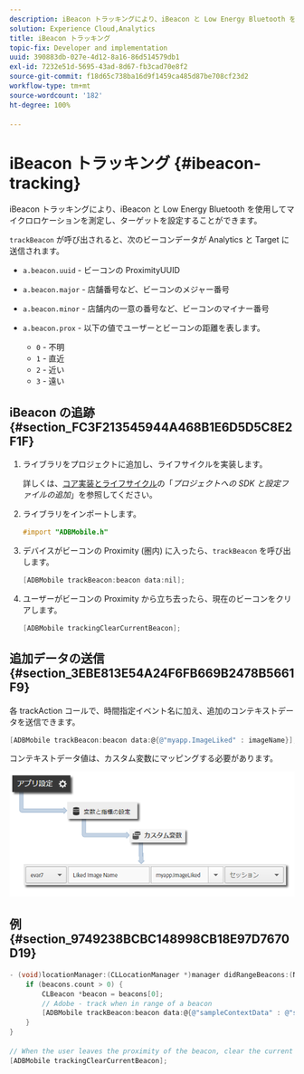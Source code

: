 ```yaml
---
description: iBeacon トラッキングにより、iBeacon と Low Energy Bluetooth を使用してマイクロロケーションを測定し、ターゲットを設定することができます。
solution: Experience Cloud,Analytics
title: iBeacon トラッキング
topic-fix: Developer and implementation
uuid: 390883db-027e-4d12-8a16-86d514579db1
exl-id: 7232e51d-5695-43ad-8d67-fb3cad70e8f2
source-git-commit: f18d65c738ba16d9f1459ca485d87be708cf23d2
workflow-type: tm+mt
source-wordcount: '182'
ht-degree: 100%

---
```


# iBeacon トラッキング {#ibeacon-tracking}

iBeacon トラッキングにより、iBeacon と Low Energy Bluetooth を使用してマイクロロケーションを測定し、ターゲットを設定することができます。

`trackBeacon` が呼び出されると、次のビーコンデータが Analytics と Target に送信されます。

* `a.beacon.uuid` - ビーコンの ProximityUUID
* `a.beacon.major` - 店舗番号など、ビーコンのメジャー番号
* `a.beacon.minor` - 店舗内の一意の番号など、ビーコンのマイナー番号
* `a.beacon.prox` - 以下の値でユーザーとビーコンの距離を表します。

   * `0` - 不明
   * `1` - 直近
   * `2` - 近い
   * `3` - 遠い

## iBeacon の追跡 {#section_FC3F213545944A468B1E6D5D5C8E2F1F}

1. ライブラリをプロジェクトに追加し、ライフサイクルを実装します。

   詳しくは、[コア実装とライフサイクル](/help/ios/getting-started/dev-qs.md)の「*プロジェクトへの SDK と設定ファイルの追加*」を参照してください。
1. ライブラリをインポートします。

   ```objective-c
   #import "ADBMobile.h"
   ```

1. デバイスがビーコンの Proximity (圏内) に入ったら、`trackBeacon` を呼び出します。

   ```objective-c
   [ADBMobile trackBeacon:beacon data:nil];
   ```

1. ユーザーがビーコンの Proximity から立ち去ったら、現在のビーコンをクリアします。

   ```objective-c
   [ADBMobile trackingClearCurrentBeacon];
   ```

## 追加データの送信 {#section_3EBE813E54A24F6FB669B2478B5661F9}

各 trackAction コールで、時間指定イベント名に加え、追加のコンテキストデータを送信できます。

```objective-c
[ADBMobile trackBeacon:beacon data:@{@"myapp.ImageLiked" : imageName}];
```

コンテキストデータ値は、カスタム変数にマッピングする必要があります。

![](assets/map-variable-context-ltv.png)

## 例 {#section_9749238BCBC148998CB18E97D7670D19}

```objective-c
- (void)locationManager:(CLLocationManager *)manager didRangeBeacons:(NSArray *)beacons inRegion:(CLBeaconRegion *)region { 
    if (beacons.count > 0) { 
        CLBeacon *beacon = beacons[0]; 
        // Adobe - track when in range of a beacon 
        [ADBMobile trackBeacon:beacon data:@{@"sampleContextData" : @"sampleContextDataVal"}]; 
    } 
} 
 
// When the user leaves the proximity of the beacon, clear the current beacon 
[ADBMobile trackingClearCurrentBeacon];
```
